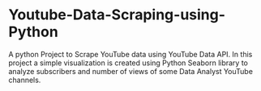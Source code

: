 # Youtube-Data-Scraping-using-Python
A python Project to Scrape YouTube data using YouTube Data API.
In this project a simple visualization is created using Python Seaborn library to analyze subscribers and number of views of some Data Analyst YouTube channels.
